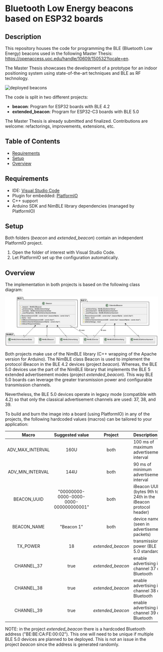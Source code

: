 # Bluetooth Low Energy beacons based on ESP32 boards

## Description

This repository houses the code for programming the BLE (Bluetooth Low Energy) beacons used in the following Master Thesis: https://openaccess.uoc.edu/handle/10609/150532?locale=en.

The Master Thesis showcases the development of a prototype for an indoor positioning system using state-of-the-art techniques and BLE as RF technology.

![deployed beacons](./docs/img/fotos_esp.png)

The code is split in two different projects:

- **beacon**: Program for ESP32 boards with BLE 4.2
- **extended_beacon**: Program for ESP32-C3 boards with BLE 5.0

The Master Thesis is already submitted and finalized. Contributions are welcome: refactorings, improvements, extensions, etc.

## Table of Contents

- [Requirements](#requirements)
- [Setup](#setup)
- [Overview](#overview)

## Requirements

- IDE: [Visual Studio Code](https://code.visualstudio.com/)
- Plugin for embedded: [PlatformIO](https://platformio.org/install/ide?install=vscode)
- C++ support
- Arduino SDK and NimBLE library dependencies (managed by PlatformIO)

## Setup

Both folders (*beacon* and *extended_beacon*) contain an independent PlatformIO project.

1. Open the folder of interest with Visual Studio Code.
2. Let PlatformIO set up the configuration automatically.

## Overview

The implementation in both projects is based on the following class diagram:

![class diagram](./docs/img/ble_class_diagram.png)

Both projects make use of the NimBLE library (C++ wrapping of the Apache version for Arduino).
The NimBLE class Beacon is used to implement the protocol iBeacon in the BLE 4.2 devices (project *beacon*).
Whereas, the BLE 5.0 devices use the part of the NimBLE library that implements the BLE 5 extended advertisement modes (project *extended_beacon*).
This way BLE 5.0 boards can leverage the greater transmission power and configurable transmission channels.

Nevertheless, the BLE 5.0 devices operate in legacy mode (compatible with 4.2) so that only the classical advertisement channels are used: 37, 38, and 39.

To build and burn the image into a board (using PlatformIO) in any of the projects, the following hardcoded values (macros) can be tailored to your application:

| Macro | Suggested value  | Project | Description |
|:-:|:-:|:-:|:--|
| ADV_MAX_INTERVAL | 160U  | both | 100 ms of maximum advertisement interval |
| ADV_MIN_INTERVAL | 144U  | both | 90 ms of minimum advertisement interval |
| BEACON_UUID | "00000000-0000-0000-0000-000000000001" | both | iBeacon UUID (bytes 9th to 24th in the iBeacon protocol header) |
| BEACON_NAME | "Beacon 1" | both | device name (seen in advertisement packets) |
| TX_POWER | 18 | *extended_beacon* | transmission power (BLE 5.0 standard) |
| CHANNEL_37 | true | *extended_beacon* | enable advertising in channel 37 of Bluetooth |
| CHANNEL_38 | true | *extended_beacon* | enable advertising in channel 38 of Bluetooth |
| CHANNEL_39 | true | *extended_beacon* | enable advertising in channel 39 of Bluetooth |

NOTE: in the project *extended_beacon* there is a hardcoded Bluetooth address ("BE:BE:CA:FE:00:02"). This one will need to be unique if multiple BLE 5.0 devices are planned to be deployed. This is not an issue in the project *beacon* since the address is generated randomly.

